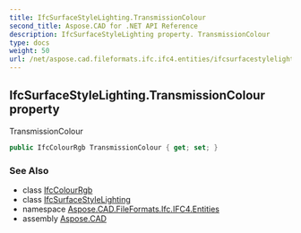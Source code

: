 ```yaml
---
title: IfcSurfaceStyleLighting.TransmissionColour
second_title: Aspose.CAD for .NET API Reference
description: IfcSurfaceStyleLighting property. TransmissionColour
type: docs
weight: 50
url: /net/aspose.cad.fileformats.ifc.ifc4.entities/ifcsurfacestylelighting/transmissioncolour/
---
```

## IfcSurfaceStyleLighting.TransmissionColour property

TransmissionColour

```csharp
public IfcColourRgb TransmissionColour { get; set; }
```

### See Also

* class [IfcColourRgb](../../ifccolourrgb/)
* class [IfcSurfaceStyleLighting](../)
* namespace [Aspose.CAD.FileFormats.Ifc.IFC4.Entities](../../ifcsurfacestylelighting/)
* assembly [Aspose.CAD](../../../)


